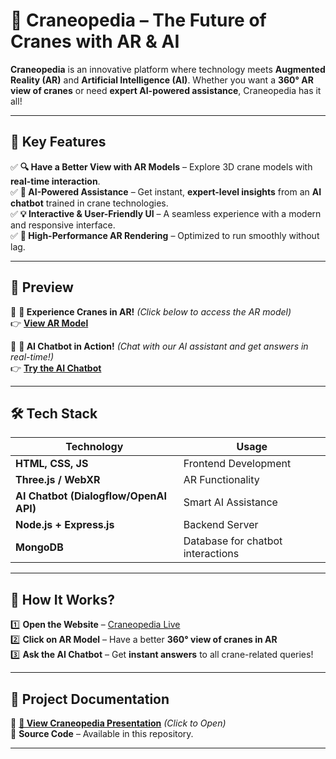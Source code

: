 # 🚀 Craneopedia – The Future of Cranes with AR & AI  

**Craneopedia** is an innovative platform where technology meets **Augmented Reality (AR)** and **Artificial Intelligence (AI)**. Whether you want a **360° AR view of cranes** or need **expert AI-powered assistance**, Craneopedia has it all!  

---

## 🌟 Key Features  

✅ **🔍 Have a Better View with AR Models** – Explore 3D crane models with **real-time interaction**.  
✅ **🧠 AI-Powered Assistance** – Get instant, **expert-level insights** from an **AI chatbot** trained in crane technologies.  
✅ **💡 Interactive & User-Friendly UI** – A seamless experience with a modern and responsive interface.  
✅ **🚀 High-Performance AR Rendering** – Optimized to run smoothly without lag.  

---

## 📸 Preview  

🎥 **🚀 Experience Cranes in AR!** *(Click below to access the AR model)*  
👉 **[View AR Model](https://your-ar-model-url.com)**  

🤖 **🧠 AI Chatbot in Action!** *(Chat with our AI assistant and get answers in real-time!)*  
👉 **[Try the AI Chatbot](https://your-ai-chatbot-url.com)**  

---

## 🛠️ Tech Stack  

| Technology | Usage |
|------------|--------|
| **HTML, CSS, JS** | Frontend Development |
| **Three.js / WebXR** | AR Functionality |
| **AI Chatbot (Dialogflow/OpenAI API)** | Smart AI Assistance |
| **Node.js + Express.js** | Backend Server |
| **MongoDB** | Database for chatbot interactions |

---

## 📖 How It Works?  

1️⃣ **Open the Website** – [Craneopedia Live](crane-o-pedia.vercel.app)  
2️⃣ **Click on AR Model** – Have a better **360° view of cranes in AR**  
3️⃣ **Ask the AI Chatbot** – Get **instant answers** to all crane-related queries!  

---

## 📂 Project Documentation  

📄 **[📘 View Craneopedia Presentation](Docs/Craneopedia_Presentation.pdf)** *(Click to Open)*  
📁 **Source Code** – Available in this repository.  

---


